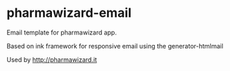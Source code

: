 pharmawizard-email
==================

Email template for pharmawizard app. 

Based on ink framework for responsive email using the generator-htmlmail

Used by http://pharmawizard.it

